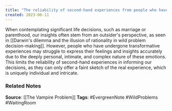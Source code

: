 ```yaml
---
title: "The reliability of second-hand experiences from people who have undergone transformative experiences may be hindered by their ability to express their feelings and insights accurately due to the deeply complex and personal nature of these emotions"
created: 2023-06-11
---
```


When contemplating significant life decisions, such as marriage or parenthood, our insights often stem from an outsider's perspective, as seen in [[Darwin's dilemma and the illusion of rationality in wild problem decision-making]]. However, people who have undergone transformative experiences may struggle to express their feelings and insights accurately due to the deeply personal, intimate, and complex nature of these emotions. This limits the reliability of second-hand experiences in informing our decisions, as they can only offer a faint sketch of the real experience, which is uniquely individual and intricate.

### Related Notes
**Source**: [[The Vampire Problem]]
**Tags**: #EvergreenNote #WildProblems #WaitingRoom 

